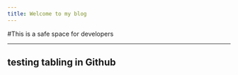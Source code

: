 ```yaml
---
title: Welcome to my blog
---
```


#This is a safe space for developers

---
testing tabling in Github
---


